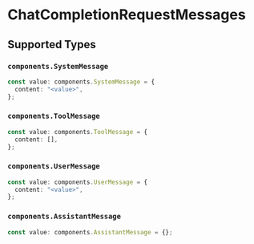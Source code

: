 # ChatCompletionRequestMessages


## Supported Types

### `components.SystemMessage`

```typescript
const value: components.SystemMessage = {
  content: "<value>",
};
```

### `components.ToolMessage`

```typescript
const value: components.ToolMessage = {
  content: [],
};
```

### `components.UserMessage`

```typescript
const value: components.UserMessage = {
  content: "<value>",
};
```

### `components.AssistantMessage`

```typescript
const value: components.AssistantMessage = {};
```

